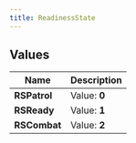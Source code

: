 ```yaml
---
title: ReadinessState
---
```


## Values

| Name | Description |
| ---- | ----------- |
| **RSPatrol** | Value: **0** |
| **RSReady** | Value: **1** |
| **RSCombat** | Value: **2** |

